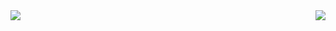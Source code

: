 <img align="left" src="https://github-readme-stats.vercel.app/api?username=Echo-Mr-Pengw&show_icons=true&theme=blue-green" />   
<img align="right" src="https://github-readme-stats.vercel.app/api/top-langs/?username=Echo-Mr-Pengw&hide=HTML,CSS" />
